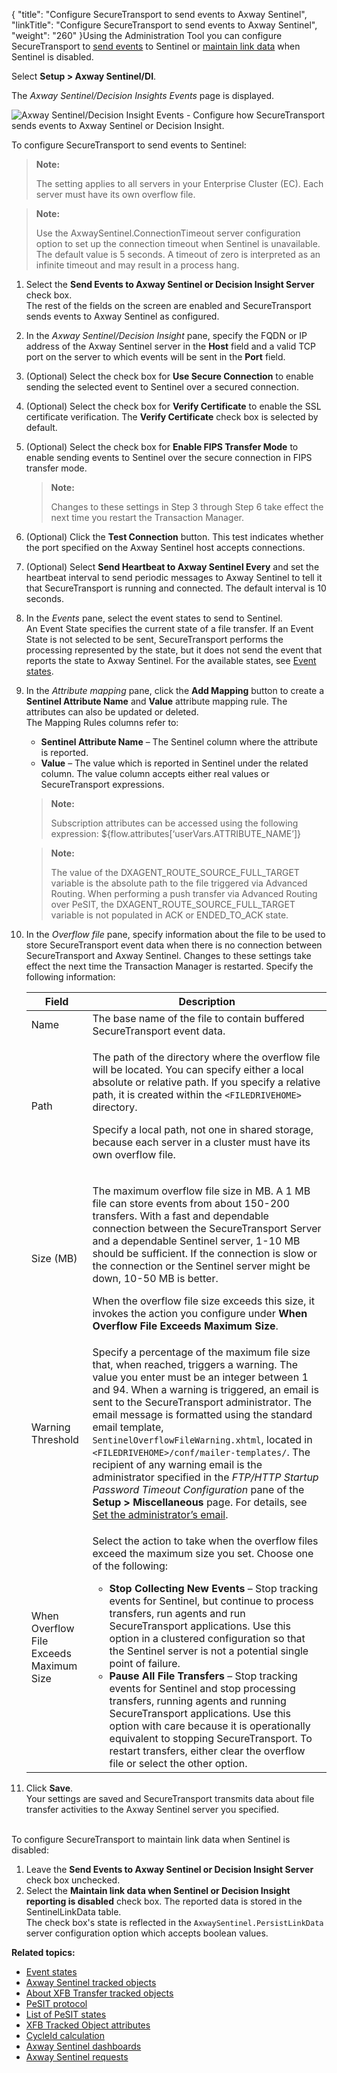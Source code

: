 {
    "title": "Configure SecureTransport to send events to Axway Sentinel",
    "linkTitle": "Configure SecureTransport to send events to Axway Sentinel",
    "weight": "260"
}Using the Administration Tool you can configure <span class="mc-variable axway_variables.Component_Short_Name variable">SecureTransport</span> to [send events](#SendEvents) to Sentinel or [maintain link data](#MaintainLink) when Sentinel is disabled.

Select **Setup &gt; <span class="mc-variable axway_variables.Company_Name variable" style="mc-tag-and-class: ;">Axway</span> Sentinel/DI**.

The *<span class="mc-variable axway_variables.Company_Name variable">Axway</span> Sentinel/Decision Insights Events* page is displayed.

<img src="/Images/SecureTransport/Setup_Sentinel_Settings.png" class="maxWidth" alt="Axway Sentinel/Decision Insight Events - Configure how SecureTransport sends events to Axway Sentinel or Decision Insight." />

<span id="SendEvents"></span>To configure <span class="mc-variable axway_variables.Component_Short_Name variable">SecureTransport</span> to send events to Sentinel:

> **Note:**
>
> The setting applies to all servers in your Enterprise Cluster (EC). Each server must have its own overflow file.

> **Note:**
>
> Use the AxwaySentinel.ConnectionTimeout server configuration option to set up the connection timeout when Sentinel is unavailable. The default value is 5 seconds. A timeout of zero is interpreted as an infinite timeout and may result in a process hang.

1.  Select the **Send Events to Axway Sentinel or Decision Insight Server** check box.  
    The rest of the fields on the screen are enabled and <span class="mc-variable axway_variables.Component_Short_Name variable">SecureTransport</span> sends events to <span class="mc-variable axway_variables.Company_Name variable">Axway</span> Sentinel as configured.

2.  In the *<span class="mc-variable axway_variables.Company_Name variable" style="mc-tag-and-class: ;">Axway</span> Sentinel/Decision Insight* pane, specify the FQDN or IP address of the <span class="mc-variable axway_variables.Company_Name variable">Axway</span> Sentinel server in the **Host** field and a valid TCP port on the server to which events will be sent in the **Port** field.

3.  (Optional) Select the check box for **Use Secure Connection** to enable sending the selected event to Sentinel over a secured connection.

4.  (Optional) Select the check box for **Verify Certificate** to enable the SSL certificate verification. The **Verify Certificate** check box is selected by default.

5.  (Optional) Select the check box for **Enable FIPS Transfer Mode** to enable sending events to Sentinel over the secure connection in FIPS transfer mode.  

    > **Note:**
    >
    > Changes to these settings in Step 3 through Step 6 take effect the next time you restart the Transaction Manager.

6.  (Optional) Click the **Test Connection** button. This test indicates whether the port specified on the <span class="mc-variable axway_variables.Company_Name variable">Axway</span> Sentinel host accepts connections.

7.  (Optional) Select **Send Heartbeat to <span class="mc-variable axway_variables.Company_Name variable">Axway</span> Sentinel Every** and set the heartbeat interval to send periodic messages to <span class="mc-variable axway_variables.Company_Name variable">Axway</span> Sentinel to tell it that <span class="mc-variable axway_variables.Component_Short_Name variable">SecureTransport</span> is running and connected. The default interval is 10 seconds.

8.  In the *Events* pane, select the event states to send to Sentinel.  
    An Event State specifies the current state of a file transfer. If an Event State is not selected to be sent, <span class="mc-variable axway_variables.Component_Short_Name variable">SecureTransport</span> performs the processing represented by the state, but it does not send the event that reports the state to <span class="mc-variable axway_variables.Company_Name variable">Axway</span> Sentinel. For the available states, see <a href="../r_st_sentineleventstates#top" class="MCXref xref">Event states</a>.

9.  In the *Attribute mapping* pane, click the **Add Mapping** button to create a **Sentinel Attribute Name** and **Value** attribute mapping rule. The attributes can also be updated or deleted.  
    The Mapping Rules columns refer to:

    -   **Sentinel Attribute Name** – The Sentinel column where the attribute is reported.
    -   **Value** – The value which is reported in Sentinel under the related column. The value column accepts either real values or <span class="mc-variable suite_variables.SecureTransportName variable">SecureTransport</span> expressions.

      

    > **Note:**
    >
    > Subscription attributes can be accessed using the following expression: ${flow.attributes\[‘userVars.ATTRIBUTE\_NAME’\]}

    > **Note:**
    >
    > The value of the DXAGENT\_ROUTE\_SOURCE\_FULL\_TARGET variable is the absolute path to the file triggered via Advanced Routing. When performing a push transfer via Advanced Routing over PeSIT, the DXAGENT\_ROUTE\_SOURCE\_FULL\_TARGET variable is not populated in ACK or ENDED\_TO\_ACK state.

10. In the *Overflow file* pane, specify information about the file to be used to store <span class="mc-variable axway_variables.Component_Short_Name variable">SecureTransport</span> event data when there is no connection between <span class="mc-variable axway_variables.Component_Short_Name variable">SecureTransport</span> and <span class="mc-variable axway_variables.Company_Name variable">Axway</span> Sentinel. Changes to these settings take effect the next time the Transaction Manager is restarted. Specify the following information:  
    <table>
       <thead>
          <tr>
    <th class="HeadE-Column1-Header1">Field         </th>
    <th class="HeadD-Column1-Header1">Description         </th>
          </tr>
       </thead>
       <tbody>
          <tr>
             <td>Name         </td>
             <td>The base name of the file to contain buffered <span class="mc-variable axway_variables.Component_Short_Name variable">SecureTransport</span> event data.         </td>
          </tr>
          <tr>
             <td>Path         </td>
             <td><p>The path of the directory where the overflow file will be located. You can specify either a local absolute or relative path. If you specify a relative path, it is created within the <code>&lt;FILEDRIVEHOME&gt;</code> directory.</p>
    <p>Specify a local path, not one in shared storage, because each server in a cluster must have its own overflow file.</p>         </td>
          </tr>
          <tr>
             <td>Size (MB)         </td>
             <td><p>The maximum overflow file size in MB. A 1 MB file can store events from about 150-200 transfers. With a fast and dependable connection between the <span class="mc-variable axway_variables.Component_Short_Name variable">SecureTransport</span> Server and a dependable Sentinel server, 1-10 MB should be sufficient. If the connection is slow or the connection or the Sentinel server might be down, 10-50 MB is better.</p>
    <p>When the overflow file size exceeds this size, it invokes the action you configure under <strong>When Overflow File Exceeds Maximum Size</strong>.</p>         </td>
          </tr>
          <tr>
             <td>Warning Threshold         </td>
             <td>Specify a percentage of the maximum file size that, when reached, triggers a warning. The value you enter must be an integer between 1 and 94. When a warning is triggered, an email is sent to the <span class="mc-variable axway_variables.Component_Short_Name variable">SecureTransport</span> administrator. The email message is formatted using the standard email template, <code>SentinelOverflowFileWarning.xhtml</code>, located in <code>&lt;FILEDRIVEHOME&gt;/conf/mailer-templates/</code>. The recipient of any warning email is the administrator specified in the <em>FTP/HTTP Startup Password Timeout Configuration</em> pane of the <strong>Setup &gt; Miscellaneous</strong> page. For details, see <a href="../../c_st_miscellaneousconfiguration/t_st_miscellaneousoptions#Set2" class="MCXref xref">Set the administrator’s email</a>.         </td>
          </tr>
          <tr>
             <td>When Overflow File Exceeds Maximum Size         </td>
             <td><p>Select the action to take when the overflow files exceed the maximum size you set. Choose one of the following:</p>
    <ul>
    <li><strong>Stop Collecting New Events</strong> – Stop tracking events for Sentinel, but continue to process transfers, run agents and run <span class="mc-variable axway_variables.Component_Short_Name variable">SecureTransport</span> applications. Use this option in a clustered configuration so that the Sentinel server is not a potential single point of failure.</li>
    <li><strong>Pause All File Transfers</strong> – Stop tracking events for Sentinel and stop processing transfers, running agents and running <span class="mc-variable axway_variables.Component_Short_Name variable">SecureTransport</span> applications. Use this option with care because it is operationally equivalent to stopping <span class="mc-variable axway_variables.Component_Short_Name variable">SecureTransport</span>. To restart transfers, either clear the overflow file or select the other option.</li>
    </ul>         </td>
          </tr>
       </tbody>
    </table>

11. Click **Save**.  
    Your settings are saved and <span class="mc-variable axway_variables.Component_Short_Name variable">SecureTransport</span> transmits data about file transfer activities to the <span class="mc-variable axway_variables.Company_Name variable">Axway</span> Sentinel server you specified.  
     

<span id="MaintainLink"></span>To configure <span class="mc-variable axway_variables.Component_Short_Name variable">SecureTransport</span> to maintain link data when Sentinel is disabled:

1.  Leave the **Send Events to Axway Sentinel or Decision Insight Server** check box unchecked.
2.  Select the **Maintain link data when Sentinel or Decision Insight reporting is disabled** check box. The reported data is stored in the SentinelLinkData table.  
    The check box's state is reflected in the `AxwaySentinel.PersistLinkData` server configuration option which accepts boolean values.  

**Related topics:**

-   <a href="../r_st_sentineleventstates" class="MCXref xref">Event states</a>
-   <a href="../r_st_sentineltrackedobjects" class="MCXref xref">Axway Sentinel tracked objects</a>
-   <a href="../c_st_aboutxfb_to" class="MCXref xref">About XFB Transfer tracked objects</a>
-   <a href="../r_st_pesit_protocol" class="MCXref xref">PeSIT protocol</a>
-   <a href="../r_st_listofpesitstates" class="MCXref xref">List of PeSIT states</a>
-   <a href="../r_st_xfb_toattributes" class="MCXref xref">XFB Tracked Object attributes</a>
-   <a href="../r_st_cycleid" class="MCXref xref">CycleId calculation</a>
-   <a href="" class="MCXref xref">Axway Sentinel dashboards</a>
-   <a href="../r_st_sentinelrequests" class="MCXref xref">Axway Sentinel requests</a>
